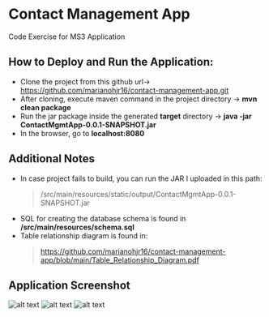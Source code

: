 # Contact Management App
Code Exercise for MS3 Application

## How to Deploy and Run the Application:
 - Clone the project from this github url-> https://github.com/marianohjr16/contact-management-app.git
 - After cloning, execute maven command in the project directory -> **mvn clean package**
 - Run the jar package inside the generated **target** directory -> **java -jar ContactMgmtApp-0.0.1-SNAPSHOT.jar**
 - In the browser, go to **localhost:8080**

## Additional Notes
  - In case project fails to build, you can run the JAR I uploaded in this path:
    > /src/main/resources/static/output/ContactMgmtApp-0.0.1-SNAPSHOT.jar
  - SQL for creating the database schema is found in <strong>/src/main/resources/schema.sql</strong>
  - Table relationship diagram is found in:
    > https://github.com/marianohjr16/contact-management-app/blob/main/Table_Relationship_Diagram.pdf
 
## Application Screenshot
 ![alt text](https://github.com/marianohjr16/contact-management-app/tree/main/src/main/resources/static/md-img/searchpage.JPG?raw=true)
 ![alt text](https://github.com/marianohjr16/contact-management-app/tree/main/src/main/resources/static/md-img/new-contact.JPG?raw=true)
 ![alt text](https://github.com/marianohjr16/contact-management-app/tree/main/src/main/resources/static/md-img/upd-contact.JPG?raw=true)
